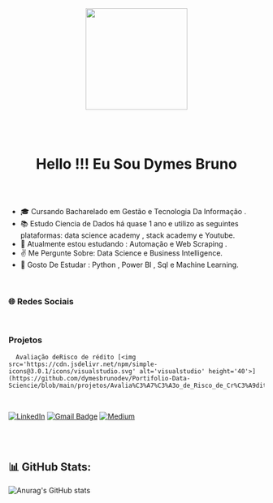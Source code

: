 <div align="center">
  <img height="200" src="https://media.giphy.com/media/xUPGGDNsLvqsBOhuU0/giphy.gif"  />
</div>
<br><br><br>


<h1 align="center">Hello !!! Eu Sou  Dymes Bruno</h1>

<br><br>

 

- 🎓 Cursando Bacharelado em Gestão e Tecnologia Da Informação .
- 📚 Estudo Ciencia de Dados há quase 1 ano e utilizo as seguintes plataformas: data science academy , stack academy  e Youtube.
- 📘 Atualmente estou estudando : Automação e  Web Scraping .
- ✌️ Me Pergunte Sobre: Data Science e Business Intelligence.
- 🔭 Gosto De  Estudar : Python , Power BI , Sql e Machine Learning.

<br>

<h3/> 🌐 Redes Sociais </h3>

<br>

<h3/>Projetos</h3>


      Avaliação deRisco de rédito [<img src='https://cdn.jsdelivr.net/npm/simple-icons@3.0.1/icons/visualstudio.svg' alt='visualstudio' height='40'>](https://github.com/dymesbrunodev/Portifolio-Data-Sciencie/blob/main/projetos/Avalia%C3%A7%C3%A3o_de_Risco_de_Cr%C3%A9dito_Nubank.ipynb)  






<br>

[![LinkedIn](https://img.shields.io/badge/LinkedIn-%230077B5.svg?style=for-the-badge&logo=linkedin&logoColor=white)](https://www.linkedin.com/in/bruno-silva-dev/)
[![Gmail Badge](https://img.shields.io/badge/contatodymesbruno@gmail.com-c14438?style=for-the-badge&logo=gmail&logoColor=white)](mailto:contatodymesbruno@gmail.com)
[![Medium](https://img.shields.io/badge/Medium-black?style=for-the-badge&logo=Medium)](https://medium.com/@brunodoti)


<br>

<br>

<h2> 📊 GitHub Stats:</h2>

![Anurag's GitHub stats](https://github-readme-stats.vercel.app/api?username=dymesbrunodev&show_icons=true&theme=radical)









